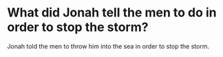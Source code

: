 # What did Jonah tell the men to do in order to stop the storm?

Jonah told the men to throw him into the sea in order to stop the storm.
